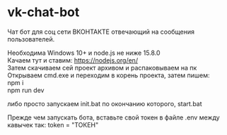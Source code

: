 # vk-chat-bot
Чат бот для соц сети ВКОНТАКТЕ отвечающий на сообщения пользователей.

Необходима Windows 10+ и node.js не ниже 15.8.0 <br />
Качаем тут и ставим: https://nodejs.org/en/ <br />
Затем скачиваем сей проект архивом и распаковываем на пк <br />
Открываем cmd.exe и переходим в корень проекта, затем пишем: <br />
npm i <br />
npm run dev <br />

либо просто запускаем init.bat по окончанию которого, start.bat <br />

Прежде чем запускать бота, вставьте свой токен в файле .env между кавычек так: token = "ТОКЕН" <br />
